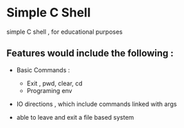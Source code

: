# Simple C Shell

simple C shell , for educational purposes

## Features would include the following :

  - Basic Commands :
    - Exit , pwd, clear, cd
    - Programing env

  - IO directions , which include commands linked with args
  - able to leave and exit a file based system
